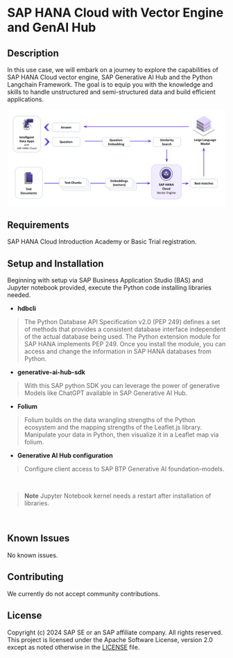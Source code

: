 # SAP HANA Cloud with Vector Engine and GenAI Hub
<!-- Please include descriptive title -->

<!--- Register repository https://api.reuse.software/register, then add REUSE badge:
[![REUSE status](https://api.reuse.software/badge/github.com/SAP-samples/REPO-NAME)](https://api.reuse.software/info/github.com/SAP-samples/REPO-NAME)
-->

## Description
In this use case, we will embark on a journey to explore the capabilities of SAP HANA Cloud vector engine, SAP Generative AI Hub and the Python Langchain Framework. The goal is to equip you with the knowledge and skills to handle unstructured and semi-structured data and build efficient applications.

![](./images/vectordb_001.png)


## Requirements

SAP HANA Cloud Introduction Academy or Basic Trial registration.

## Setup and Installation

Beginning with setup via SAP Business Application Studio (BAS) and Jupyter notebook provided, execute the Python code installing libraries needed.

- **hdbcli**

> The Python Database API Specification v2.0 (PEP 249) defines a set of methods that provides a consistent database interface independent of the actual database being used. The Python extension module for SAP HANA implements PEP 249. Once you install the module, you can access and change the information in SAP HANA databases from Python.

- **generative-ai-hub-sdk**

> With this SAP python SDK you can leverage the power of generative Models like ChatGPT available in SAP Generative AI Hub.

- **Folium**

> Folium builds on the data wrangling strengths of the Python ecosystem and the mapping strengths of the Leaflet.js library. Manipulate your data in Python, then visualize it in a Leaflet map via folium.

- **Generative AI Hub configuration**
  
> Configure client access to SAP BTP Generative AI foundation-models.

</br>

> **Note** Jupyter Notebook kernel needs a restart after installation of libraries.

</br>

## Known Issues
No known issues.


## Contributing
We currently do not accept community contributions.

## License
Copyright (c) 2024 SAP SE or an SAP affiliate company. All rights reserved. This project is licensed under the Apache Software License, version 2.0 except as noted otherwise in the [LICENSE](LICENSE) file.

